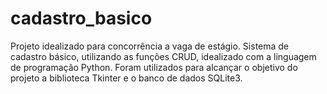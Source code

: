 # cadastro_basico
Projeto idealizado para concorrência a vaga de estágio. Sistema de cadastro básico, utilizando as funções CRUD, idealizado com a linguagem de programação Python. Foram utilizados para alcançar o objetivo do projeto a biblioteca Tkinter e o banco de dados SQLite3.
